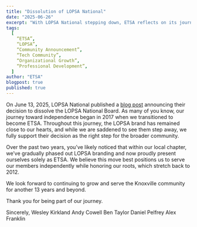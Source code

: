 ```yaml
---
title: "Dissolution of LOPSA National"
date: "2025-06-26"
excerpt: "With LOPSA National stepping down, ETSA reflects on its journey to independence and reaffirms its commitment to serving the Knoxville tech community."
tags:
  [
    “ETSA”,
    “LOPSA”,
    “Community Announcement”,
    “Tech Community”,
    “Organizational Growth”,
    “Professional Development”,
  ]
author: "ETSA"
blogpost: true
published: true
---
```


On June 13, 2025, LOPSA National published a [blog post](https://lopsaetenn.us7.list-manage.com/track/click?u=e619044ef91a8f2f403722070&id=38a4e049a4&e=9ec91ac09d) announcing their decision to dissolve the LOPSA National Board. As many of you know, our journey toward independence began in 2017 when we transitioned to become ETSA. Throughout this journey, the LOPSA brand has remained close to our hearts, and while we are saddened to see them step away, we fully support their decision as the right step for the broader community.

Over the past two years, you’ve likely noticed that within our local chapter, we’ve gradually phased out LOPSA branding and now proudly present ourselves solely as ETSA. We believe this move best positions us to serve our members independently while honoring our roots, which stretch back to 2012.

We look forward to continuing to grow and serve the Knoxville community for another 13 years and beyond.

Thank you for being part of our journey.

Sincerely,
Wesley Kirkland
Andy Cowell
Ben Taylor
Daniel Pelfrey
Alex Franklin
